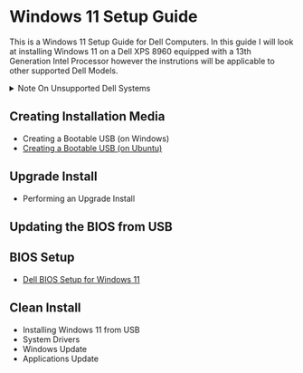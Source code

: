 # Windows 11 Setup Guide

This is a Windows 11 Setup Guide for Dell Computers. In this guide I will look at installing Windows 11 on a Dell XPS 8960 equipped with a 13th Generation Intel Processor however the instrutions will be applicable to other supported Dell Models.

<details>
<summary>Note On Unsupported Dell Systems</summary>

The minimum generation of processor supported by Microsoft is 8th generation (Q4 2017 and newer):

[Microsoft: Supported Processors for Windows 11](https://learn.microsoft.com/en-us/windows-hardware/design/minimum/supported/windows-11-22h2-supported-intel-processors)

Microsoft's list only accounts for the age of the processor and not the processors overall capabilities. Windows 11 can therefore unofficially be installed on a system with an unsupported earlier generation of processor that has greater capabilities than the Intel Celeron N4000, which is a low end 8th generation processor that is officially supported. For example a comparison can be made on Intel's website [Intel: N4000 vs i3-6100T](https://ark.intel.com/content/www/us/en/ark/compare.html?productIds=88200,128988).

Windows 11 can unofficially be clean installed on systems with a higher end 7th and 6th generation processor without impediment and the upgrade install can be carried out after a minor change in the registry outlined by Microsoft [Microsoft: Other Ways to Install Windows 11](https://support.microsoft.com/en-gb/windows/ways-to-install-windows-11-e0edbbfb-cfc5-4011-868b-2ce77ac7c70e). 

I tested this out on an OptiPlex 7040 with a 6th Generation i5-6500. Windows 11 performs acceptably on this system and will likely run okay with an i7-7xxx, i5-7xxx, i3-7xxx, i7-6xxx, i5-6xxx and i3-6xxx processor which all have a 14 nm lithography. Performance is poor with an earlier generation of processor that has a 22 nm lithography. You can use the Intel website to compare your processor to the N4000.

**In Microsoft's article, Microsoft state that they do not recommend installing Windows 11 on an unsupported device and that they are not liable if your device does not work properly. Essentially all of these systems are out of warranty and there is no official support by Microsoft or OEMs.**

In my testing Windows 11 performs acceptably on a system with a SSD internal drive and abysmally on a system with a HDD internal drive. 500 GB SATA SSDs are now very affordable and any HDD should be replaced before attempted installation of Windows 11.

</details>

## Creating Installation Media

* Creating a Bootable USB (on Windows)
* [Creating a Bootable USB (on Ubuntu)](/bootable_usb_ubuntu/readme.md)

## Upgrade Install

* Performing an Upgrade Install

## Updating the BIOS from USB

## BIOS Setup

* [Dell BIOS Setup for Windows 11](/bios_setup/readme.md)

## Clean Install

* Installing Windows 11 from USB
* System Drivers
* Windows Update
* Applications Update
